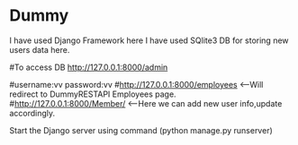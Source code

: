# Dummy
I have used Django Framework here
I have used SQlite3 DB for storing new users data here.


#To access DB   http://127.0.0.1:8000/admin  

#username:vv  password:vv
#http://127.0.0.1:8000/employees    <--Will redirect to DummyRESTAPI Employees page.
#http://127.0.0.1:8000/Member/      <--Here we can add new user info,update accordingly.



Start the Django server using command (python manage.py runserver)
